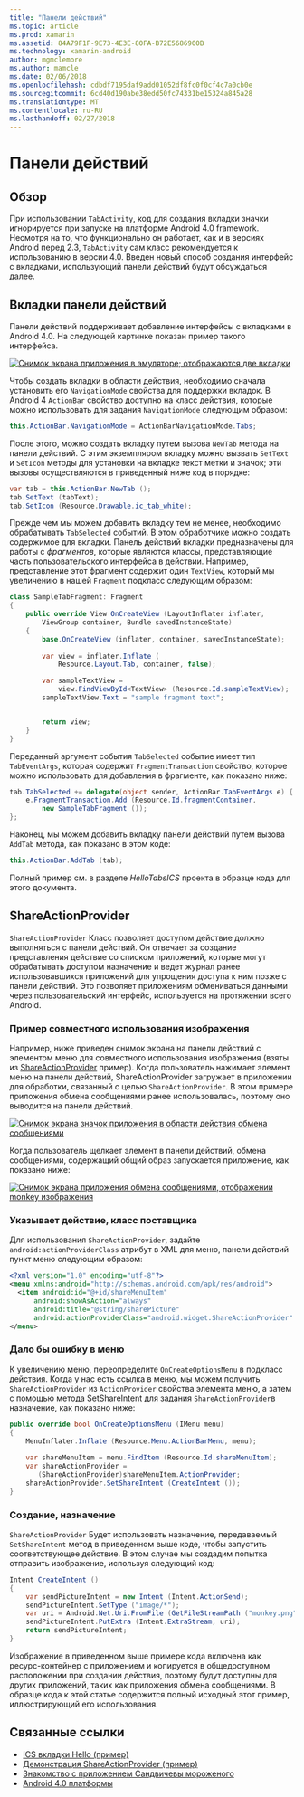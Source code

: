 ```yaml
---
title: "Панели действий"
ms.topic: article
ms.prod: xamarin
ms.assetid: 84A79F1F-9E73-4E3E-80FA-B72E5686900B
ms.technology: xamarin-android
author: mgmclemore
ms.author: mamcle
ms.date: 02/06/2018
ms.openlocfilehash: cdbdf7195daf9add01052df8fc0f0cf4c7a0cb0e
ms.sourcegitcommit: 6cd40d190abe38edd50fc74331be15324a845a28
ms.translationtype: MT
ms.contentlocale: ru-RU
ms.lasthandoff: 02/27/2018
---
```

# <a name="actionbar"></a>Панели действий

<a name="overview" />

## <a name="overview"></a>Обзор

При использовании `TabActivity`, код для создания вкладки значки игнорируется при запуске на платформе Android 4.0 framework. Несмотря на то, что функционально он работает, как и в версиях Android перед 2.3, `TabActivity` сам класс рекомендуется к использованию в версии 4.0. Введен новый способ создания интерфейс с вкладками, использующий панели действий будут обсуждаться далее.

<a name="Action_Bar_Tabs" />

## <a name="action-bar-tabs"></a>Вкладки панели действий

Панели действий поддерживает добавление интерфейсы с вкладками в Android 4.0.
На следующей картинке показан пример такого интерфейса.

[![Снимок экрана приложения в эмуляторе; отображаются две вкладки](action-bar-images/25-actionbartabs.png)](action-bar-images/25-actionbartabs.png)

Чтобы создать вкладки в области действия, необходимо сначала установить его `NavigationMode` свойства для поддержки вкладок. В Android 4 `ActionBar` свойство доступно на класс действия, которые можно использовать для задания `NavigationMode` следующим образом:

```csharp
this.ActionBar.NavigationMode = ActionBarNavigationMode.Tabs;
```

После этого, можно создать вкладку путем вызова `NewTab` метода на панели действий. С этим экземпляром вкладку можно вызвать `SetText` и `SetIcon` методы для установки на вкладке текст метки и значок; эти вызовы осуществляются в приведенный ниже код в порядке:

```csharp
var tab = this.ActionBar.NewTab ();
tab.SetText (tabText);
tab.SetIcon (Resource.Drawable.ic_tab_white);
```

Прежде чем мы можем добавить вкладку тем не менее, необходимо обрабатывать `TabSelected` событий. В этом обработчике можно создать содержимое для вкладки. Панель действий вкладки предназначены для работы с *фрагментов*, которые являются классы, представляющие часть пользовательского интерфейса в действии. Например, представление этот фрагмент содержит один `TextView`, который мы увеличению в нашей `Fragment` подкласс следующим образом:

```csharp
class SampleTabFragment: Fragment
{           
    public override View OnCreateView (LayoutInflater inflater,
        ViewGroup container, Bundle savedInstanceState)
    {
        base.OnCreateView (inflater, container, savedInstanceState);
       
        var view = inflater.Inflate (
            Resource.Layout.Tab, container, false);

        var sampleTextView =
            view.FindViewById<TextView> (Resource.Id.sampleTextView);            
        sampleTextView.Text = "sample fragment text";


        return view;
    }
}
```

Переданный аргумент события `TabSelected` событие имеет тип `TabEventArgs`, которая содержит `FragmentTransaction` свойство, которое можно использовать для добавления в фрагменте, как показано ниже:

```csharp
tab.TabSelected += delegate(object sender, ActionBar.TabEventArgs e) {             
    e.FragmentTransaction.Add (Resource.Id.fragmentContainer,
        new SampleTabFragment ());
};
```

Наконец, мы можем добавить вкладку панели действий путем вызова `AddTab` метода, как показано в этом коде:

```csharp
this.ActionBar.AddTab (tab);
```

Полный пример см. в разделе *HelloTabsICS* проекта в образце кода для этого документа.

<a name="ShareActionProvider" />

## <a name="shareactionprovider"></a>ShareActionProvider

`ShareActionProvider` Класс позволяет доступом действие должно выполняться с панели действий. Он отвечает за создание представления действие со списком приложений, которые могут обрабатывать доступом назначение и ведет журнал ранее использовавшихся приложений для упрощения доступа к ним позже с панели действий. Это позволяет приложениям обмениваться данными через пользовательский интерфейс, используется на протяжении всего Android.

<a name="Image_Sharing_Example" />

### <a name="image-sharing-example"></a>Пример совместного использования изображения

Например, ниже приведен снимок экрана на панели действий с элементом меню для совместного использования изображения (взяты из [ShareActionProvider](https://developer.xamarin.com/samples/monodroid/ShareActionProviderDemo/) пример). Когда пользователь нажимает элемент меню на панели действий, ShareActionProvider загружает в приложении для обработки, связанный с целью `ShareActionProvider`. В этом примере приложения обмена сообщениями ранее использовалась, поэтому оно выводится на панели действий.

[![Снимок экрана значок приложения в области действия обмена сообщениями](action-bar-images/09-shareactionprovider.png)](action-bar-images/09-shareactionprovider.png)


Когда пользователь щелкает элемент в панели действий, обмена сообщениями, содержащий общий образ запускается приложение, как показано ниже:

[![Снимок экрана приложения обмена сообщениями, отображении monkey изображения](action-bar-images/10-messagewithimage.png)](action-bar-images/10-messagewithimage.png)

<a name="Specifying_the_action_Provider_Class" />

### <a name="specifying-the-action-provider-class"></a>Указывает действие, класс поставщика

Для использования `ShareActionProvider`, задайте `android:actionProviderClass` атрибут в XML для меню, панели действий пункт меню следующим образом:

```xml
<?xml version="1.0" encoding="utf-8"?>
<menu xmlns:android="http://schemas.android.com/apk/res/android">
  <item android:id="@+id/shareMenuItem"
      android:showAsAction="always"
      android:title="@string/sharePicture"
      android:actionProviderClass="android.widget.ShareActionProvider" />
</menu>
```

<a name="Inflating_the_Menu" />

### <a name="inflating-the-menu"></a>Дало бы ошибку в меню

К увеличению меню, переопределите `OnCreateOptionsMenu` в подкласс действия. Когда у нас есть ссылка в меню, мы можем получить `ShareActionProvider` из `ActionProvider` свойства элемента меню, а затем с помощью метода SetShareIntent для задания `ShareActionProvider`в назначение, как показано ниже:

```csharp
public override bool OnCreateOptionsMenu (IMenu menu)
{
    MenuInflater.Inflate (Resource.Menu.ActionBarMenu, menu);       
           
    var shareMenuItem = menu.FindItem (Resource.Id.shareMenuItem);           
    var shareActionProvider =
       (ShareActionProvider)shareMenuItem.ActionProvider;
    shareActionProvider.SetShareIntent (CreateIntent ());
}
```

<a name="Creating_the_Intent" />

### <a name="creating-the-intent"></a>Создание, назначение

`ShareActionProvider` Будет использовать назначение, передаваемый `SetShareIntent` метод в приведенном выше коде, чтобы запустить соответствующее действие. В этом случае мы создадим попытка отправить изображение, используя следующий код:

```csharp
Intent CreateIntent ()
{  
    var sendPictureIntent = new Intent (Intent.ActionSend);
    sendPictureIntent.SetType ("image/*");
    var uri = Android.Net.Uri.FromFile (GetFileStreamPath ("monkey.png"));          
    sendPictureIntent.PutExtra (Intent.ExtraStream, uri);
    return sendPictureIntent;
}
```

Изображение в приведенном выше примере кода включена как ресурс-контейнер с приложением и копируется в общедоступном расположении при создании действия, поэтому будут доступны для других приложений, таких как приложения обмена сообщениями. В образце кода к этой статье содержится полный исходный этот пример, иллюстрирующий его использования.



## <a name="related-links"></a>Связанные ссылки

- [ICS вкладки Hello (пример)](https://developer.xamarin.com/samples/HelloTabsICS/)
- [Демонстрация ShareActionProvider (пример)](https://developer.xamarin.com/samples/monodroid/ShareActionProviderDemo/)
- [Знакомство с приложением Сандвичевы мороженого](http://www.android.com/about/ice-cream-sandwich/)
- [Android 4.0 платформы](http://developer.android.com/sdk/android-4.0.html)
